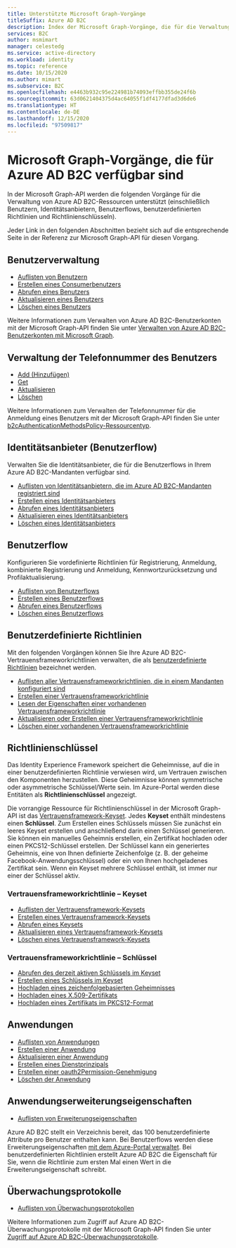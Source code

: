 ```yaml
---
title: Unterstützte Microsoft Graph-Vorgänge
titleSuffix: Azure AD B2C
description: Index der Microsoft Graph-Vorgänge, die für die Verwaltung von Azure AD B2C-Ressourcen unterstützt werden (einschließlich Benutzern, Benutzerflows, Identitätsanbietern, benutzerdefinierten Richtlinien, Richtlinienschlüsseln und mehr).
services: B2C
author: msmimart
manager: celestedg
ms.service: active-directory
ms.workload: identity
ms.topic: reference
ms.date: 10/15/2020
ms.author: mimart
ms.subservice: B2C
ms.openlocfilehash: e4463b932c95e224981b74093effbb355de24f6b
ms.sourcegitcommit: 63d0621404375d4ac64055f1df4177dfad3d6de6
ms.translationtype: HT
ms.contentlocale: de-DE
ms.lasthandoff: 12/15/2020
ms.locfileid: "97509817"
---
```

# <a name="microsoft-graph-operations-available-for-azure-ad-b2c"></a>Microsoft Graph-Vorgänge, die für Azure AD B2C verfügbar sind

In der Microsoft Graph-API werden die folgenden Vorgänge für die Verwaltung von Azure AD B2C-Ressourcen unterstützt (einschließlich Benutzern, Identitätsanbietern, Benutzerflows, benutzerdefinierten Richtlinien und Richtlinienschlüsseln).

Jeder Link in den folgenden Abschnitten bezieht sich auf die entsprechende Seite in der Referenz zur Microsoft Graph-API für diesen Vorgang.

## <a name="user-management"></a>Benutzerverwaltung

- [Auflisten von Benutzern](/graph/api/user-list)
- [Erstellen eines Consumerbenutzers](/graph/api/user-post-users)
- [Abrufen eines Benutzers](/graph/api/user-get)
- [Aktualisieren eines Benutzers](/graph/api/user-update)
- [Löschen eines Benutzers](/graph/api/user-delete)

Weitere Informationen zum Verwalten von Azure AD B2C-Benutzerkonten mit der Microsoft Graph-API finden Sie unter [Verwalten von Azure AD B2C-Benutzerkonten mit Microsoft Graph](manage-user-accounts-graph-api.md).

## <a name="user-phone-number-management"></a>Verwaltung der Telefonnummer des Benutzers

- [Add (Hinzufügen)](/graph/api/authentication-post-phonemethods)
- [Get](/graph/api/b2cauthenticationmethodspolicy-get)
- [Aktualisieren](/graph/api/b2cauthenticationmethodspolicy-update)
- [Löschen](/graph/api/phoneauthenticationmethod-delete)

Weitere Informationen zum Verwalten der Telefonnummer für die Anmeldung eines Benutzers mit der Microsoft Graph-API finden Sie unter [b2cAuthenticationMethodsPolicy-Ressourcentyp](/graph/api/resources/b2cauthenticationmethodspolicy).

## <a name="identity-providers-user-flow"></a>Identitätsanbieter (Benutzerflow)

Verwalten Sie die Identitätsanbieter, die für die Benutzerflows in Ihrem Azure AD B2C-Mandanten verfügbar sind.

- [Auflisten von Identitätsanbietern, die im Azure AD B2C-Mandanten registriert sind](/graph/api/identityprovider-list)
- [Erstellen eines Identitätsanbieters](/graph/api/identityprovider-post-identityproviders)
- [Abrufen eines Identitätsanbieters](/graph/api/identityprovider-get)
- [Aktualisieren eines Identitätsanbieters](/graph/api/identityprovider-update)
- [Löschen eines Identitätsanbieters](/graph/api/identityprovider-delete)

## <a name="user-flow"></a>Benutzerflow

Konfigurieren Sie vordefinierte Richtlinien für Registrierung, Anmeldung, kombinierte Registrierung und Anmeldung, Kennwortzurücksetzung und Profilaktualisierung.

- [Auflisten von Benutzerflows](/graph/api/identityuserflow-list)
- [Erstellen eines Benutzerflows](/graph/api/identityuserflow-post-userflows)
- [Abrufen eines Benutzerflows](/graph/api/identityuserflow-get)
- [Löschen eines Benutzerflows](/graph/api/identityuserflow-delete)

## <a name="custom-policies"></a>Benutzerdefinierte Richtlinien

Mit den folgenden Vorgängen können Sie Ihre Azure AD B2C-Vertrauensframeworkrichtlinien verwalten, die als [benutzerdefinierte Richtlinien](custom-policy-overview.md) bezeichnet werden.

- [Auflisten aller Vertrauensframeworkrichtlinien, die in einem Mandanten konfiguriert sind](/graph/api/trustframework-list-trustframeworkpolicies)
- [Erstellen einer Vertrauensframeworkrichtlinie](/graph/api/trustframework-post-trustframeworkpolicy)
- [Lesen der Eigenschaften einer vorhandenen Vertrauensframeworkrichtlinie](/graph/api/trustframeworkpolicy-get)
- [Aktualisieren oder Erstellen einer Vertrauensframeworkrichtlinie](/graph/api/trustframework-put-trustframeworkpolicy)
- [Löschen einer vorhandenen Vertrauensframeworkrichtlinie](/graph/api/trustframeworkpolicy-delete)

## <a name="policy-keys"></a>Richtlinienschlüssel

Das Identity Experience Framework speichert die Geheimnisse, auf die in einer benutzerdefinierten Richtlinie verwiesen wird, um Vertrauen zwischen den Komponenten herzustellen. Diese Geheimnisse können symmetrische oder asymmetrische Schlüssel/Werte sein. Im Azure-Portal werden diese Entitäten als **Richtlinienschlüssel** angezeigt.

Die vorrangige Ressource für Richtlinienschlüssel in der Microsoft Graph-API ist das [Vertrauensframework-Keyset](/graph/api/resources/trustframeworkkeyset). Jedes **Keyset** enthält mindestens einen **Schlüssel**. Zum Erstellen eines Schlüssels müssen Sie zunächst ein leeres Keyset erstellen und anschließend darin einen Schlüssel generieren. Sie können ein manuelles Geheimnis erstellen, ein Zertifikat hochladen oder einen PKCS12-Schlüssel erstellen. Der Schlüssel kann ein generiertes Geheimnis, eine von Ihnen definierte Zeichenfolge (z. B. der geheime Facebook-Anwendungsschlüssel) oder ein von Ihnen hochgeladenes Zertifikat sein. Wenn ein Keyset mehrere Schlüssel enthält, ist immer nur einer der Schlüssel aktiv.

### <a name="trust-framework-policy-keyset"></a>Vertrauensframeworkrichtlinie – Keyset

- [Auflisten der Vertrauensframework-Keysets](/graph/api/trustframework-list-keysets)
- [Erstellen eines Vertrauensframework-Keysets](/graph/api/trustframework-post-keysets)
- [Abrufen eines Keysets](/graph/api/trustframeworkkeyset-get)
- [Aktualisieren eines Vertrauensframework-Keysets](/graph/api/trustframeworkkeyset-update)
- [Löschen eines Vertrauensframework-Keysets](/graph/api/trustframeworkkeyset-delete)

### <a name="trust-framework-policy-key"></a>Vertrauensframeworkrichtlinie – Schlüssel

- [Abrufen des derzeit aktiven Schlüssels im Keyset](/graph/api/trustframeworkkeyset-getactivekey)
- [Erstellen eines Schlüssels im Keyset](/graph/api/trustframeworkkeyset-generatekey)
- [Hochladen eines zeichenfolgebasierten Geheimnisses](/graph/api/trustframeworkkeyset-uploadsecret)
- [Hochladen eines X.509-Zertifikats](/graph/api/trustframeworkkeyset-uploadcertificate)
- [Hochladen eines Zertifikats im PKCS12-Format](/graph/api/trustframeworkkeyset-uploadpkcs12)

## <a name="applications"></a>Anwendungen

- [Auflisten von Anwendungen](/graph/api/application-list)
- [Erstellen einer Anwendung](/graph/api/resources/application)
- [Aktualisieren einer Anwendung](/graph/api/application-update)
- [Erstellen eines Dienstprinzipals](/graph/api/resources/serviceprincipal)
- [Erstellen einer oauth2Permission-Genehmigung](/graph/api/resources/oauth2permissiongrant)
- [Löschen der Anwendung](/graph/api/application-delete)

## <a name="application-extension-properties"></a>Anwendungserweiterungseigenschaften

- [Auflisten von Erweiterungseigenschaften](/graph/api/application-list-extensionproperty)

Azure AD B2C stellt ein Verzeichnis bereit, das 100 benutzerdefinierte Attribute pro Benutzer enthalten kann. Bei Benutzerflows werden diese Erweiterungseigenschaften [mit dem Azure-Portal verwaltet](user-flow-custom-attributes.md). Bei benutzerdefinierten Richtlinien erstellt Azure AD B2C die Eigenschaft für Sie, wenn die Richtlinie zum ersten Mal einen Wert in die Erweiterungseigenschaft schreibt.

## <a name="audit-logs"></a>Überwachungsprotokolle

- [Auflisten von Überwachungsprotokollen](/graph/api/directoryaudit-list)

Weitere Informationen zum Zugriff auf Azure AD B2C-Überwachungsprotokolle mit der Microsoft Graph-API finden Sie unter [Zugriff auf Azure AD B2C-Überwachungsprotokolle](view-audit-logs.md).